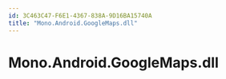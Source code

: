 ```yaml
---
id: 3C463C47-F6E1-4367-838A-9D16BA15740A
title: "Mono.Android.GoogleMaps.dll"
---
```


# Mono.Android.GoogleMaps.dll
